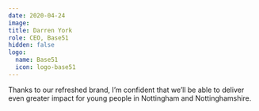 ```yaml
---
date: 2020-04-24
image: 
title: Darren York
role: CEO, Base51
hidden: false
logo:
  name: Base51
  icon: logo-base51
---
```



Thanks to our refreshed brand, I’m confident that we’ll be able to deliver even greater impact for young people in Nottingham and Nottinghamshire.